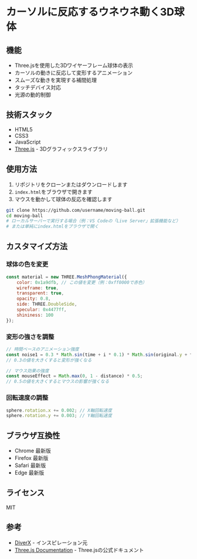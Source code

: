 # カーソルに反応するウネウネ動く3D球体

## 機能

- Three.jsを使用した3Dワイヤーフレーム球体の表示
- カーソルの動きに反応して変形するアニメーション
- スムーズな動きを実現する補間処理
- タッチデバイス対応
- 光源の動的制御

## 技術スタック

- HTML5
- CSS3
- JavaScript
- [Three.js](https://threejs.org/) - 3Dグラフィックスライブラリ

## 使用方法

1. リポジトリをクローンまたはダウンロードします
2. `index.html`をブラウザで開きます
3. マウスを動かして球体の反応を確認します

```bash
git clone https://github.com/username/moving-ball.git
cd moving-ball
# ローカルサーバーで実行する場合（例：VS Codeの「Live Server」拡張機能など）
# または単純にindex.htmlをブラウザで開く
```

## カスタマイズ方法

### 球体の色を変更

```javascript
const material = new THREE.MeshPhongMaterial({
    color: 0x1a9dfb, // この値を変更（例：0xff0000で赤色）
    wireframe: true,
    transparent: true,
    opacity: 0.8,
    side: THREE.DoubleSide,
    specular: 0x4477ff,
    shininess: 100
});
```

### 変形の強さを調整

```javascript
// 時間ベースのアニメーション強度
const noise1 = 0.3 * Math.sin(time + i * 0.1) * Math.sin(original.y + time * 0.5);
// 0.3の値を大きくすると変形が強くなる

// マウス効果の強度
const mouseEffect = Math.max(0, 1 - distance) * 0.5;
// 0.5の値を大きくするとマウスの影響が強くなる
```

### 回転速度の調整

```javascript
sphere.rotation.x += 0.002; // X軸回転速度
sphere.rotation.y += 0.003; // Y軸回転速度
```

## ブラウザ互換性

- Chrome 最新版
- Firefox 最新版
- Safari 最新版
- Edge 最新版

## ライセンス

MIT

## 参考

- [DiverX](https://diver-x.jp/) - インスピレーション元
- [Three.js Documentation](https://threejs.org/docs/) - Three.jsの公式ドキュメント